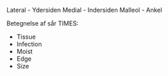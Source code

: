 Lateral - Ydersiden
Medial - Indersiden
Malleol - Ankel

Betegnelse af sår
	TIMES:
*  Tissue
* Infection
* Moist
* Edge
* Size

